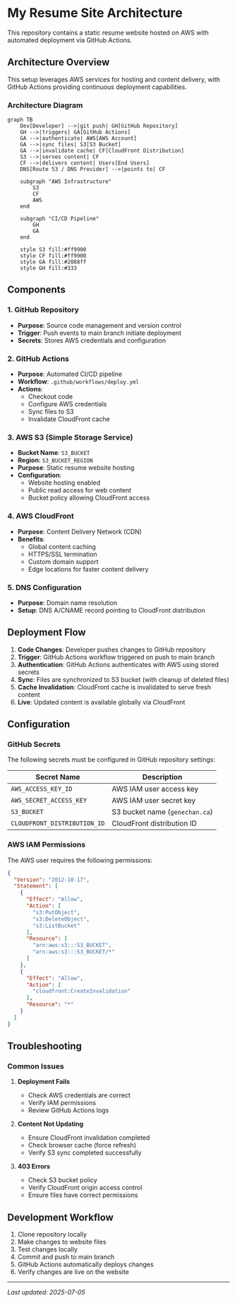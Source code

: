# My Resume Site Architecture

This repository contains a static resume website hosted on AWS with automated deployment via GitHub Actions.

## Architecture Overview

This setup leverages AWS services for hosting and content delivery, with GitHub Actions providing continuous deployment capabilities.

### Architecture Diagram

```mermaid
graph TB
    Dev[Developer] -->|git push| GH[GitHub Repository]
    GH -->|triggers| GA[GitHub Actions]
    GA -->|authenticate| AWS[AWS Account]
    GA -->|sync files| S3[S3 Bucket]
    GA -->|invalidate cache| CF[CloudFront Distribution]
    S3 -->|serves content| CF
    CF -->|delivers content| Users[End Users]
    DNS[Route 53 / DNS Provider] -->|points to| CF
    
    subgraph "AWS Infrastructure"
        S3
        CF
        AWS
    end
    
    subgraph "CI/CD Pipeline"
        GH
        GA
    end
    
    style S3 fill:#ff9900
    style CF fill:#ff9900
    style GA fill:#2088ff
    style GH fill:#333
```

## Components

### 1. GitHub Repository
- **Purpose**: Source code management and version control
- **Trigger**: Push events to main branch initiate deployment
- **Secrets**: Stores AWS credentials and configuration

### 2. GitHub Actions
- **Purpose**: Automated CI/CD pipeline
- **Workflow**: `.github/workflows/deploy.yml`
- **Actions**:
  - Checkout code
  - Configure AWS credentials
  - Sync files to S3
  - Invalidate CloudFront cache

### 3. AWS S3 (Simple Storage Service)
- **Bucket Name**: `S3_BUCKET`
- **Region**: `S3_BUCKET_REGION`
- **Purpose**: Static resume website hosting
- **Configuration**:
  - Website hosting enabled
  - Public read access for web content
  - Bucket policy allowing CloudFront access

### 4. AWS CloudFront
- **Purpose**: Content Delivery Network (CDN)
- **Benefits**:
  - Global content caching
  - HTTPS/SSL termination
  - Custom domain support
  - Edge locations for faster content delivery

### 5. DNS Configuration
- **Purpose**: Domain name resolution
- **Setup**: DNS A/CNAME record pointing to CloudFront distribution

## Deployment Flow

1. **Code Changes**: Developer pushes changes to GitHub repository
2. **Trigger**: GitHub Actions workflow triggered on push to main branch
3. **Authentication**: GitHub Actions authenticates with AWS using stored secrets
4. **Sync**: Files are synchronized to S3 bucket (with cleanup of deleted files)
5. **Cache Invalidation**: CloudFront cache is invalidated to serve fresh content
6. **Live**: Updated content is available globally via CloudFront

## Configuration

### GitHub Secrets
The following secrets must be configured in GitHub repository settings:

| Secret Name | Description |
|-------------|-------------|
| `AWS_ACCESS_KEY_ID` | AWS IAM user access key |
| `AWS_SECRET_ACCESS_KEY` | AWS IAM user secret key |
| `S3_BUCKET` | S3 bucket name (`genechan.ca`) |
| `CLOUDFRONT_DISTRIBUTION_ID` | CloudFront distribution ID |

### AWS IAM Permissions
The AWS user requires the following permissions:

```json
{
  "Version": "2012-10-17",
  "Statement": [
    {
      "Effect": "Allow",
      "Action": [
        "s3:PutObject",
        "s3:DeleteObject",
        "s3:ListBucket"
      ],
      "Resource": [
        "arn:aws:s3:::S3_BUCKET",
        "arn:aws:s3:::S3_BUCKET/*"
      ]
    },
    {
      "Effect": "Allow",
      "Action": [
        "cloudfront:CreateInvalidation"
      ],
      "Resource": "*"
    }
  ]
}
```


## Troubleshooting

### Common Issues

1. **Deployment Fails**
   - Check AWS credentials are correct
   - Verify IAM permissions
   - Review GitHub Actions logs

2. **Content Not Updating**
   - Ensure CloudFront invalidation completed
   - Check browser cache (force refresh)
   - Verify S3 sync completed successfully

3. **403 Errors**
   - Check S3 bucket policy
   - Verify CloudFront origin access control
   - Ensure files have correct permissions


## Development Workflow

1. Clone repository locally
2. Make changes to website files
3. Test changes locally
4. Commit and push to main branch
5. GitHub Actions automatically deploys changes
6. Verify changes are live on the website

---

*Last updated: 2025-07-05*